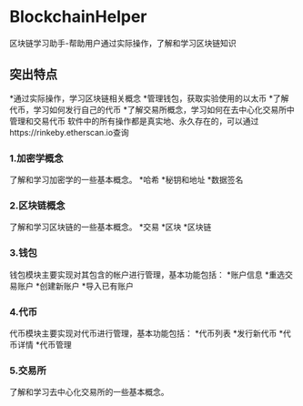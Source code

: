 # BlockchainHelper
区块链学习助手-帮助用户通过实际操作，了解和学习区块链知识

## 突出特点
*通过实际操作，学习区块链相关概念
*管理钱包，获取实验使用的以太币
*了解代币，学习如何发行自己的代币
*了解交易所概念，学习如何在去中心化交易所中管理和交易代币
软件中的所有操作都是真实地、永久存在的，可以通过https://rinkeby.etherscan.io查询

### 1.加密学概念
了解和学习加密学的一些基本概念。
*哈希
*秘钥和地址
*数据签名

### 2.区块链概念
了解和学习区块链的一些基本概念。
*交易
*区块
*区块链

### 3.钱包
钱包模块主要实现对其包含的帐户进行管理，基本功能包括：
*账户信息
*重选交易账户
*创建新账户
*导入已有账户

### 4.代币
代币模块主要实现对代币进行管理，基本功能包括：
*代币列表
*发行新代币
*代币详情
*代币管理

### 5.交易所
了解和学习去中心化交易所的一些基本概念。
